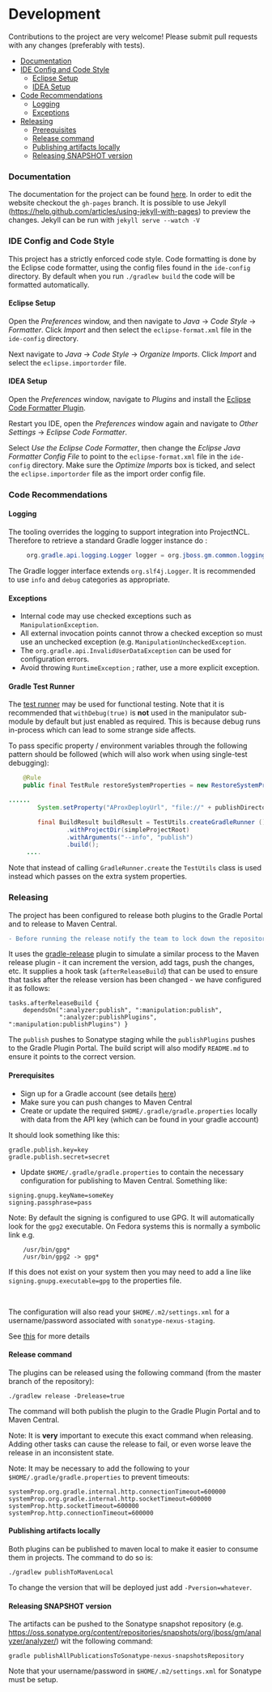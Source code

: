 
# Development

Contributions to the project are very welcome! Please submit pull requests with any changes (preferably with tests).

 * [Documentation](#documentation)
 * [IDE Config and Code Style](#ide-config-and-code-style)
    * [Eclipse Setup](#eclipse-setup)
    * [IDEA Setup](#idea-setup)
 * [Code Recommendations](#code-recommendations)
    * [Logging](#logging)
    * [Exceptions](#exceptions)
 * [Releasing](#releasing)
    * [Prerequisites](#prerequisites)
    * [Release command](#release-command)
    * [Publishing artifacts locally](#publishing-artifacts-locally)
    * [Releasing SNAPSHOT version](#releasing-snapshot-version)



### Documentation

The documentation for the project can be found [here](https://project-ncl.github.io/gradle-manipulator/). In order to edit the website checkout the `gh-pages` branch. It is possible to use Jekyll (https://help.github.com/articles/using-jekyll-with-pages) to preview the changes. Jekyll can be run with `jekyll serve --watch -V`

### IDE Config and Code Style

This project has a strictly enforced code style. Code formatting is done by the Eclipse code formatter, using the config files
found in the `ide-config` directory. By default when you run `./gradlew build` the code will be formatted automatically.

#### Eclipse Setup

Open the *Preferences* window, and then navigate to _Java_ -> _Code Style_ -> _Formatter_. Click _Import_ and then
select the `eclipse-format.xml` file in the `ide-config` directory.

Next navigate to _Java_ -> _Code Style_ -> _Organize Imports_. Click _Import_ and select the `eclipse.importorder` file.

#### IDEA Setup

Open the _Preferences_ window, navigate to _Plugins_ and install the [Eclipse Code Formatter Plugin](https://plugins.jetbrains.com/plugin/6546-eclipse-code-formatter).

Restart you IDE, open the *Preferences* window again and navigate to _Other Settings_ -> _Eclipse Code Formatter_.

Select _Use the Eclipse Code Formatter_, then change the _Eclipse Java Formatter Config File_ to point to the
`eclipse-format.xml` file in the `ide-config` directory. Make sure the _Optimize Imports_ box is ticked, and
select the `eclipse.importorder` file as the import order config file.

### Code Recommendations

#### Logging

The tooling overrides the logging to support integration into ProjectNCL. Therefore to retrieve a standard Gradle logger instance do :

```java
     org.gradle.api.logging.Logger logger = org.jboss.gm.common.logging.GMLogger.getLogger(getClass());
```
The Gradle logger interface extends `org.slf4j.Logger`. It is recommended to use `info` and `debug` categories as appropriate.

#### Exceptions

* Internal code may use checked exceptions such as `ManipulationException`.
* All external invocation points cannot throw a checked exception so must use an unchecked exception (e.g. `ManipulationUncheckedException`.
* The `org.gradle.api.InvalidUserDataException` can be used for configuration errors.
* Avoid throwing `RuntimeException` ; rather, use a more explicit exception.

#### Gradle Test Runner

The [test runner](https://docs.gradle.org/current/userguide/test_kit.html) may be used for functional testing. Note that it is
recommended that `withDebug(true)` is **not** used in the manipulator sub-module by default but just enabled as required. This is because debug runs
in-process which can lead to some strange side affects.

To pass specific property / environment variables through the following pattern should be followed (which will also work when
using single-test debugging):
```java
    @Rule
    public final TestRule restoreSystemProperties = new RestoreSystemProperties();

......
        System.setProperty("AProxDeployUrl", "file://" + publishDirectory.toString());

        final BuildResult buildResult = TestUtils.createGradleRunner ()
                .withProjectDir(simpleProjectRoot)
                .withArguments("--info", "publish")
                .build();
     ....
```
Note that instead of calling `GradleRunner.create` the `TestUtils` class is used instead which passes on the extra system
properties.

### Releasing

The project has been configured to release both plugins to the Gradle Portal and to release to Maven Central.

<!-- Using diff syntax to highlight the warning in red -->
```diff
- Before running the release notify the team to lock down the repository until the release is finished. -
```

It uses the [gradle-release](https://github.com/researchgate/gradle-release) plugin to simulate a similar process to the Maven
release plugin - it can increment the version, add tags, push the changes, etc. It supplies a hook task (`afterReleaseBuild`) that
can be used to ensure that tasks after the release version has been changed - we have configured it as follows:

```
tasks.afterReleaseBuild {
    dependsOn(":analyzer:publish", ":manipulation:publish",
              ":analyzer:publishPlugins", ":manipulation:publishPlugins") }
```

The `publish` pushes to Sonatype staging while the `publishPlugins` pushes to the Gradle Plugin Portal. The build script will also
modify `README.md` to ensure it points to the correct version.

#### Prerequisites

* Sign up for a Gradle account (see details [here](https://guides.gradle.org/publishing-plugins-to-gradle-plugin-portal/#create_an_account_on_the_gradle_plugin_portal))
* Make sure you can push changes to Maven Central
* Create or update the required `$HOME/.gradle/gradle.properties` locally with data from the API key (which can be found in your gradle account)

It should look something like this:

```
gradle.publish.key=key
gradle.publish.secret=secret
```

* Update `$HOME/.gradle/gradle.properties` to contain the necessary configuration for publishing to Maven Central. Something like:

```
signing.gnupg.keyName=someKey
signing.passphrase=pass
```

Note: By default the signing is configured to use GPG. It will automatically look for the `gpg2` executable. On Fedora systems this is normally a symbolic link e.g.
```
    /usr/bin/gpg*
    /usr/bin/gpg2 -> gpg*
```
If this does not exist on your system then you may need to add a line like `signing.gnupg.executable=gpg` to the properties file.

<br>

The configuration will also read your `$HOME/.m2/settings.xml` for a username/password associated with `sonatype-nexus-staging`.


See [this](https://docs.gradle.org/current/userguide/signing_plugin.html) for more details

#### Release command

The plugins can be released using the following command (from the master branch of the repository):

	./gradlew release -Drelease=true

The command will both publish the plugin to the Gradle Plugin Portal and to Maven Central.

Note: It is **very** important to execute this exact command when releasing. Adding other tasks can cause the release to fail, or even worse leave the release in an inconsistent state.

Note: It may be necessary to add the following to your `$HOME/.gradle/gradle.properties` to prevent timeouts:

    systemProp.org.gradle.internal.http.connectionTimeout=600000
    systemProp.org.gradle.internal.http.socketTimeout=600000
    systemProp.http.socketTimeout=600000
    systemProp.http.connectionTimeout=600000

#### Publishing artifacts locally

Both plugins can be published to maven local to make it easier to consume them in projects. The command to do so is:

	./gradlew publishToMavenLocal

To change the version that will be deployed just add `-Pversion=whatever`.

#### Releasing SNAPSHOT version

The artifacts can be pushed to the Sonatype snapshot repository (e.g. https://oss.sonatype.org/content/repositories/snapshots/org/jboss/gm/analyzer/analyzer/) wit the following command:

    gradle publishAllPublicationsToSonatype-nexus-snapshotsRepository

Note that your username/password in `$HOME/.m2/settings.xml` for Sonatype must be setup.
